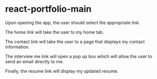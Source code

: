 # react-portfolio-main

Upon opening the app, the user should select the appropriate link.

The home link will take the user to my home tab.

The contact link will take the user to a page that displays my contact information.

The interview me link will open a pop up box which will allow the user to send an email directly to me.

Finally, the resume link will display my updated resume.
